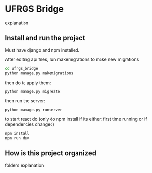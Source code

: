 # UFRGS Bridge

explanation

## Install and run the project

Must have django and npm installed.

After editing api files, run makemigrations to make new migrations

```bash
cd ufrgs_bridge
python manage.py makemigrations
```
then do to apply them:
```bash
python manage.py migreate
```
then run the server:
```bash
python manage.py runserver
```

to start react do (only do npm install if its either: first time running or if dependencies changed)
```bash
npm install
npm run dev
```

## How is this project organized

folders explanation

